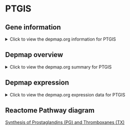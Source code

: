<h1>PTGIS</h1>

<h2>Gene information</h2>
<details>
  <summary>Click to view the depmap.org information for PTGIS</summary>
  <iframe src="https://depmap.org/portal/gene/PTGIS?tab=about" style="border:none;width:100%;height:800px"></iframe>
</details>

<h2>Depmap overview</h2>
<details>
  <summary>Click to view the depmap.org summary for PTGIS</summary>
  <iframe src="https://depmap.org/portal/gene/PTGIS?tab=overview" style="border:none;width:100%;height:800px"></iframe>
</details>

<h2>Depmap expression</h2>
<details>
  <summary>Click to view the depmap.org expression data for PTGIS</summary>
  <iframe src="https://depmap.org/portal/gene/PTGIS?tab=characterization" style="border:none;width:100%;height:800px"></iframe>
</details>



<h2>Reactome Pathway diagram</h2>
<a href="https://reactome.org/PathwayBrowser/#/R-HSA-2162123" target="_BLANK">Synthesis of Prostaglandins (PG) and Thromboxanes (TX)</a>



